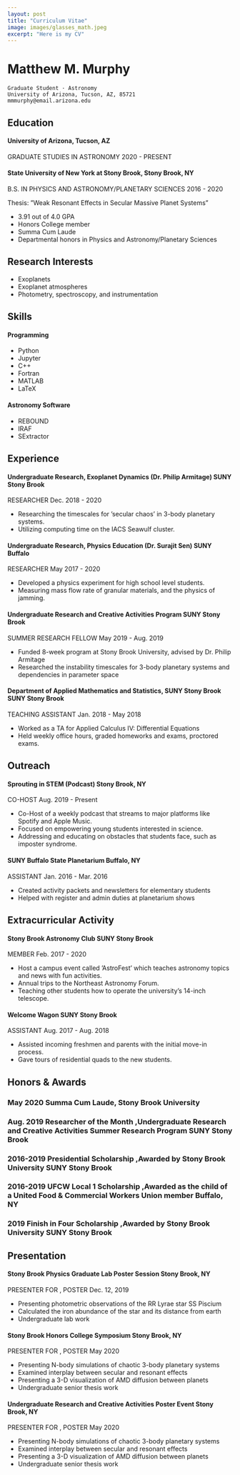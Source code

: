 ```yaml
---
layout: post
title: "Curriculum Vitae"
image: images/glasses_math.jpeg
excerpt: "Here is my CV"
---
```


# Matthew M. Murphy

```
Graduate Student · Astronomy
University of Arizona, Tucson, AZ, 85721
mmmurphy@email.arizona.edu
```
## Education

#### University of Arizona, Tucson, AZ

GRADUATE STUDIES IN ASTRONOMY 2020 - PRESENT

#### State University of New York at Stony Brook, Stony Brook, NY

B.S. IN PHYSICS AND ASTRONOMY/PLANETARY SCIENCES 2016 - 2020

Thesis: ”Weak Resonant Effects in Secular Massive Planet Systems”

- 3.91 out of 4.0 GPA
- Honors College member
- Summa Cum Laude
- Departmental honors in Physics and Astronomy/Planetary Sciences

## Research Interests

- Exoplanets
- Exoplanet atmospheres
- Photometry, spectroscopy, and instrumentation

## Skills

#### Programming 
- Python
- Jupyter
- C++
- Fortran
- MATLAB
- LaTeX

#### Astronomy Software 
- REBOUND
- IRAF
- SExtractor


## Experience

#### Undergraduate Research, Exoplanet Dynamics (Dr. Philip Armitage) SUNY Stony Brook

RESEARCHER Dec. 2018 - 2020

- Researching the timescales for ’secular chaos’ in 3-body planetary systems.
- Utilizing computing time on the IACS Seawulf cluster.

#### Undergraduate Research, Physics Education (Dr. Surajit Sen) SUNY Buffalo

RESEARCHER May 2017 - 2020

- Developed a physics experiment for high school level students.
- Measuring mass flow rate of granular materials, and the physics of jamming.

#### Undergraduate Research and Creative Activities Program SUNY Stony Brook

SUMMER RESEARCH FELLOW May 2019 - Aug. 2019

- Funded 8-week program at Stony Brook University, advised by Dr. Philip Armitage
- Researched the instability timescales for 3-body planetary systems and dependencies in parameter space

#### Department of Applied Mathematics and Statistics, SUNY Stony Brook SUNY Stony Brook

TEACHING ASSISTANT Jan. 2018 - May 2018

- Worked as a TA for Applied Calculus IV: Differential Equations
- Held weekly office hours, graded homeworks and exams, proctored exams.

## Outreach

#### Sprouting in STEM (Podcast) Stony Brook, NY

CO-HOST Aug. 2019 - Present

- Co-Host of a weekly podcast that streams to major platforms like Spotify and Apple Music.
- Focused on empowering young students interested in science.
- Addressing and educating on obstacles that students face, such as imposter syndrome.

#### SUNY Buffalo State Planetarium Buffalo, NY

ASSISTANT Jan. 2016 - Mar. 2016

- Created activity packets and newsletters for elementary students
- Helped with register and admin duties at planetarium shows

## Extracurricular Activity



#### Stony Brook Astronomy Club SUNY Stony Brook

MEMBER Feb. 2017 - 2020

- Host a campus event called ’AstroFest’ which teaches astronomy topics and news with fun activities.
- Annual trips to the Northeast Astronomy Forum.
- Teaching other students how to operate the university’s 14-inch telescope.

#### Welcome Wagon SUNY Stony Brook

ASSISTANT Aug. 2017 - Aug. 2018

- Assisted incoming freshmen and parents with the initial move-in process.
- Gave tours of residential quads to the new students.

## Honors & Awards

### May 2020 Summa Cum Laude, Stony Brook University 

### Aug. 2019 Researcher of the Month ,Undergraduate Research and Creative Activities Summer Research Program SUNY Stony Brook

### 2016-2019 Presidential Scholarship ,Awarded by Stony Brook University SUNY Stony Brook

### 2016-2019 UFCW Local 1 Scholarship ,Awarded as the child of a United Food & Commercial Workers Union member Buffalo, NY

### 2019 Finish in Four Scholarship ,Awarded by Stony Brook University SUNY Stony Brook

## Presentation

#### Stony Brook Physics Graduate Lab Poster Session Stony Brook, NY

PRESENTER FOR <PHOTOMETRIC PROPERTIES OF THE RR LYRAE STAR SS PISCIUM>, POSTER Dec. 12, 2019

- Presenting photometric observations of the RR Lyrae star SS Piscium
- Calculated the iron abundance of the star and its distance from earth
- Undergraduate lab work

#### Stony Brook Honors College Symposium Stony Brook, NY

PRESENTER FOR <WEAK RESONANT EFFECTS IN SECULAR MASSIVE PLANET SYSTEMS>, POSTER May 2020

- Presenting N-body simulations of chaotic 3-body planetary systems
- Examined interplay between secular and resonant effects
- Presenting a 3-D visualization of AMD diffusion between planets
- Undergraduate senior thesis work

#### Undergraduate Research and Creative Activities Poster Event Stony Brook, NY

PRESENTER FOR <WEAK RESONANT EFFECTS IN SECULAR MASSIVE PLANET SYSTEMS>, POSTER May 2020

- Presenting N-body simulations of chaotic 3-body planetary systems
- Examined interplay between secular and resonant effects
- Presenting a 3-D visualization of AMD diffusion between planets
- Undergraduate senior thesis work








